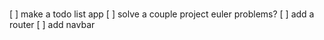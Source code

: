# 
[ ] make a todo list app
[ ] solve a couple project euler problems?
[ ] add a router
[ ] add navbar

